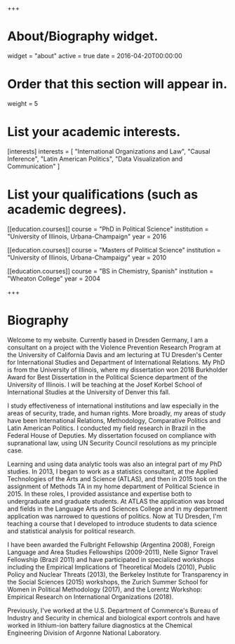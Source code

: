 +++
# About/Biography widget.
widget = "about"
active = true
date = 2016-04-20T00:00:00

# Order that this section will appear in.
weight = 5

# List your academic interests.
[interests]
  interests = [
    "International Organizations and Law",
    "Causal Inference", 
    "Latin American Politics",
    "Data Visualization and Communication"
  ]

# List your qualifications (such as academic degrees).
[[education.courses]]
  course = "PhD in Political Science"
  institution = "University of Illinois, Urbana-Champaign"
  year = 2016

[[education.courses]]
  course = "Masters of Political Science"
  institution = "University of Illinois, Urbana-Champaigy"
  year = 2010

[[education.courses]]
  course = "BS in Chemistry, Spanish"
  institution = "Wheaton College"
  year = 2004
 
+++

# Biography


Welcome to my website.  Currently based in Dresden Germany, I am a consultant on a project with the Violence Prevention Research Program at the University of California Davis and am lecturing at TU Dresden's Center for International Studies and Department of International Relations.  My PhD is from the University of Illinois, where my dissertation won 2018 Burkholder Award for Best Dissertation in the Political Science department of the University of Illinois. I will be teaching at the Josef Korbel School of International Studies at the University of Denver this fall.   

I study effectiveness of international institutions and law especially in the areas of security, trade, and human rights. More broadly, my areas of study have been International Relations, Methodology, Comparative Politics and Latin American Politics. I conducted my field research in Brazil in the Federal House of Deputies.  My dissertation focused on compliance with supranational law, using UN Security Council resolutions as my principle case.

Learning and using data analytic tools was also an integral part of my PhD studies.  In 2013, I began to work as a statistics consultant, at the Applied Technologies of the Arts and Science (ATLAS), and then in 2015 took on the assignment of Methods TA in my home department of Political Science in 2015.  In these roles, I provided assistance and expertise both to undergraduate and graduate students. At ATLAS the application was broad and fields in the Language Arts and Sciences College and in my department application was narrowed to questions of politics.  Now at TU Dresden, I'm teaching a course that I developed to introduce students to data science and statistical analysis for political research. 

I have been awarded the Fulbright Fellowship (Argentina 2008), Foreign Language and Area Studies Fellowships (2009-2011), Nelle Signor Travel Fellowship (Brazil 2011) and have participated in specialized workshops including the Empirical Implications of Theoretical Models (2010), Public Policy and Nuclear Threats (2013), the Berkeley Institute for Transparency in the Social Sciences (2015) workshops, the Zurich Summer School for Women in Political Methodology (2017), and the Lorentz Workshop: Empirical Research on International Organizations (2018). 

Previously, I've worked at the U.S. Department of Commerce's Bureau of Industry and Security in chemical and biological export controls and have worked in lithium-ion battery failure diagnostics at the Chemical Engineering Division of Argonne National Laboratory.